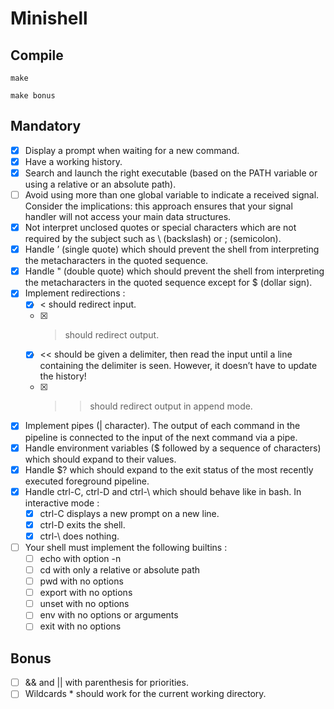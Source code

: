 # Minishell

## Compile

```
make
```
```
make bonus
```

## Mandatory

- [x] Display a prompt when waiting for a new command.
- [x] Have a working history.
- [x] Search and launch the right executable (based on the PATH variable or using a
relative or an absolute path). 
- [ ] Avoid using more than one global variable to indicate a received signal. Consider
the implications: this approach ensures that your signal handler will not access your
main data structures.
- [x] Not interpret unclosed quotes or special characters which are not required by the
subject such as \ (backslash) or ; (semicolon).
- [x] Handle ’ (single quote) which should prevent the shell from interpreting the metacharacters in the quoted sequence.
- [x] Handle " (double quote) which should prevent the shell from interpreting the metacharacters in the quoted sequence except for $ (dollar sign).
- [x] Implement redirections :
	- [x] < should redirect input.
	- [x] > should redirect output.
	- [x] << should be given a delimiter, then read the input until a line containing the
delimiter is seen. However, it doesn’t have to update the history!
	- [x] >> should redirect output in append mode.
- [x] Implement pipes (| character). The output of each command in the pipeline is
connected to the input of the next command via a pipe.
- [x] Handle environment variables ($ followed by a sequence of characters) which
should expand to their values.
- [x] Handle $? which should expand to the exit status of the most recently executed
foreground pipeline.
- [x] Handle ctrl-C, ctrl-D and ctrl-\ which should behave like in bash. In interactive mode :
	- [x] ctrl-C displays a new prompt on a new line.
	- [x] ctrl-D exits the shell.
	- [x] ctrl-\ does nothing.
- [ ] Your shell must implement the following builtins :
	- [ ] echo with option -n
	- [ ] cd with only a relative or absolute path
	- [ ] pwd with no options
	- [ ] export with no options
	- [ ] unset with no options
	- [ ] env with no options or arguments
	- [ ] exit with no options

## Bonus

- [ ] && and || with parenthesis for priorities.
- [ ] Wildcards * should work for the current working directory.

